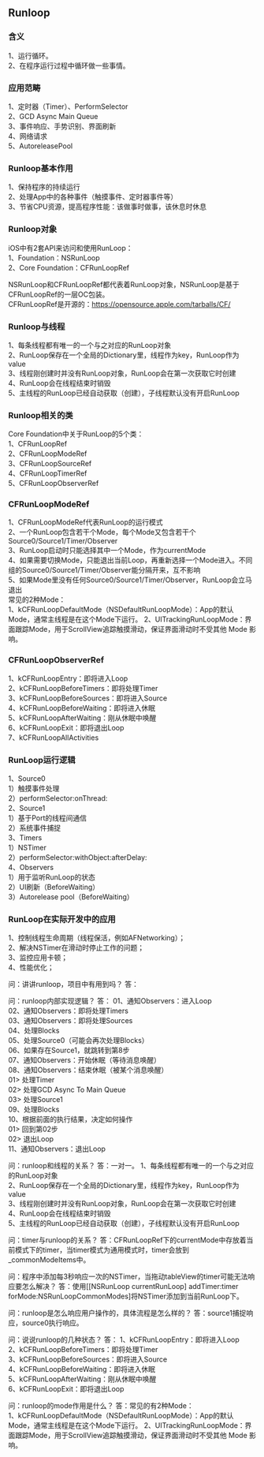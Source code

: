 ##  Runloop


### 含义
1、运行循环。<br/>
2、在程序运行过程中循环做一些事情。<br/>


### 应用范畴
1、定时器（Timer）、PerformSelector<br/>
2、GCD Async Main Queue<br/>
3、事件响应、手势识别、界面刷新<br/>
4、网络请求<br/>
5、AutoreleasePool<br/>


### Runloop基本作用
1、保持程序的持续运行<br/>
2、处理App中的各种事件（触摸事件、定时器事件等）<br/>
3、节省CPU资源，提高程序性能：该做事时做事，该休息时休息<br/>


### Runloop对象
iOS中有2套API来访问和使用RunLoop：<br/>
1、Foundation：NSRunLoop<br/>
2、Core Foundation：CFRunLoopRef<br/>

NSRunLoop和CFRunLoopRef都代表着RunLoop对象，NSRunLoop是基于CFRunLoopRef的一层OC包装。<br/>
CFRunLoopRef是开源的：https://opensource.apple.com/tarballs/CF/


### Runloop与线程
1、每条线程都有唯一的一个与之对应的RunLoop对象<br/>
2、RunLoop保存在一个全局的Dictionary里，线程作为key，RunLoop作为value<br/>
3、线程刚创建时并没有RunLoop对象，RunLoop会在第一次获取它时创建<br/>
4、RunLoop会在线程结束时销毁<br/>
5、主线程的RunLoop已经自动获取（创建），子线程默认没有开启RunLoop<br/>


### Runloop相关的类
Core Foundation中关于RunLoop的5个类：<br/>
1、CFRunLoopRef<br/>
2、CFRunLoopModeRef<br/>
3、CFRunLoopSourceRef<br/>
4、CFRunLoopTimerRef<br/>
5、CFRunLoopObserverRef<br/>


### CFRunLoopModeRef
1、CFRunLoopModeRef代表RunLoop的运行模式<br/>
2、一个RunLoop包含若干个Mode，每个Mode又包含若干个Source0/Source1/Timer/Observer<br/>
3、RunLoop启动时只能选择其中一个Mode，作为currentMode<br/>
4、如果需要切换Mode，只能退出当前Loop，再重新选择一个Mode进入。不同组的Source0/Source1/Timer/Observer能分隔开来，互不影响<br/>
5、如果Mode里没有任何Source0/Source1/Timer/Observer，RunLoop会立马退出<br/>
常见的2种Mode：<br/>
1、kCFRunLoopDefaultMode（NSDefaultRunLoopMode）：App的默认Mode，通常主线程是在这个Mode下运行。
2、UITrackingRunLoopMode：界面跟踪Mode，用于ScrollView追踪触摸滑动，保证界面滑动时不受其他 Mode 影响。


### CFRunLoopObserverRef
1、kCFRunLoopEntry：即将进入Loop<br/>
2、kCFRunLoopBeforeTimers：即将处理Timer<br/>
3、kCFRunLoopBeforeSources：即将进入Source<br/>
4、kCFRunLoopBeforeWaiting：即将进入休眠<br/>
5、kCFRunLoopAfterWaiting：刚从休眠中唤醒<br/>
6、kCFRunLoopExit：即将退出Loop<br/>
7、kCFRunLoopAllActivities<br/>


### RunLoop运行逻辑
1、Source0<br/>
1）触摸事件处理<br/>
2）performSelector:onThread:<br/>
2、Source1<br/>
1）基于Port的线程间通信<br/>
2）系统事件捕捉<br/>
3、Timers<br/>
1）NSTimer<br/>
2）performSelector:withObject:afterDelay:<br/>
4、Observers<br/>
1）用于监听RunLoop的状态<br/>
2）UI刷新（BeforeWaiting）<br/>
3）Autorelease pool（BeforeWaiting）<br/>


### RunLoop在实际开发中的应用
1、控制线程生命周期（线程保活，例如AFNetworking）；<br/>
2、解决NSTimer在滑动时停止工作的问题；<br/>
3、监控应用卡顿；<br/>
4、性能优化；<br/>


问：讲讲runloop，项目中有用到吗？
答：


问：runloop内部实现逻辑？
答：
01、通知Observers：进入Loop<br/>
02、通知Observers：即将处理Timers<br/>
03、通知Observers：即将处理Sources<br/>
04、处理Blocks<br/>
05、处理Source0（可能会再次处理Blocks）<br/>
06、如果存在Source1，就跳转到第8步<br/>
07、通知Observers：开始休眠（等待消息唤醒）<br/>
08、通知Observers：结束休眠（被某个消息唤醒）<br/>
    01> 处理Timer<br/>
    02> 处理GCD Async To Main Queue<br/>
    03> 处理Source1<br/>
09、处理Blocks<br/>
10、根据前面的执行结果，决定如何操作<br/>
    01> 回到第02步<br/>
    02> 退出Loop<br/>
11、通知Observers：退出Loop


问：runloop和线程的关系？
答：一对一。
1、每条线程都有唯一的一个与之对应的RunLoop对象<br/>
2、RunLoop保存在一个全局的Dictionary里，线程作为key，RunLoop作为value<br/>
3、线程刚创建时并没有RunLoop对象，RunLoop会在第一次获取它时创建<br/>
4、RunLoop会在线程结束时销毁<br/>
5、主线程的RunLoop已经自动获取（创建），子线程默认没有开启RunLoop<br/>


问：timer与runloop的关系？
答：CFRunLoopRef下的currentMode中存放着当前模式下的timer，当timer模式为通用模式时，timer会放到_commonModeItems中。


问：程序中添加每3秒响应一次的NSTimer，当拖动tableView的timer可能无法响应要怎么解决？
答：使用[[NSRunLoop currentRunLoop] addTimer:timer forMode:NSRunLoopCommonModes]将NSTimer添加到当前RunLoop下。


问：runloop是怎么响应用户操作的，具体流程是怎么样的？
答：source1捕捉响应，source0执行响应。


问：说说runloop的几种状态？
答：
1、kCFRunLoopEntry：即将进入Loop<br/>
2、kCFRunLoopBeforeTimers：即将处理Timer<br/>
3、kCFRunLoopBeforeSources：即将进入Source<br/>
4、kCFRunLoopBeforeWaiting：即将进入休眠<br/>
5、kCFRunLoopAfterWaiting：刚从休眠中唤醒<br/>
6、kCFRunLoopExit：即将退出Loop<br/>


问：runloop的mode作用是什么？
答：常见的有2种Mode：<br/>
1、kCFRunLoopDefaultMode（NSDefaultRunLoopMode）：App的默认Mode，通常主线程是在这个Mode下运行。
2、UITrackingRunLoopMode：界面跟踪Mode，用于ScrollView追踪触摸滑动，保证界面滑动时不受其他 Mode 影响。
